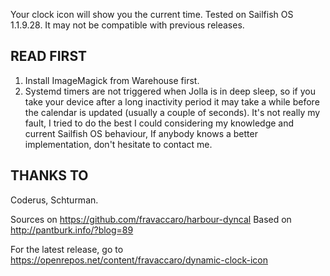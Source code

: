 Your clock icon will show you the current time. Tested on Sailfish OS 1.1.9.28. It may not be compatible with previous releases.

## READ FIRST

1. Install ImageMagick from Warehouse first.
2. Systemd timers are not triggered when Jolla is in deep sleep, so if you take your device after a long inactivity period it may take a while before the calendar is updated (usually a couple of seconds). It's not really my fault, I tried to do the best I could considering my knowledge and current Sailfish OS behaviour, If anybody knows a better implementation, don't hesitate to contact me.

## THANKS TO

Coderus, Schturman.

Sources on https://github.com/fravaccaro/harbour-dyncal
Based on http://pantburk.info/?blog=89

For the latest release, go to https://openrepos.net/content/fravaccaro/dynamic-clock-icon
